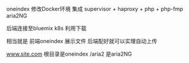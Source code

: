 oneindex 修改Docker环境 集成 supervisor + haproxy + php + php-fmp
aria2NG

后端连接至bluemix k8s 利用下载

相当就是 前端oneindex 展示文件 后端配好就可以实理自动上传

www.site.com 
根目录是oneindex
/aria2   是aria2NG